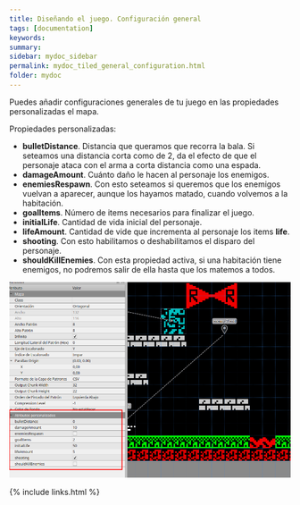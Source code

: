 ```yaml
---
title: Diseñando el juego. Configuración general
tags: [documentation]
keywords:
summary: 
sidebar: mydoc_sidebar
permalink: mydoc_tiled_general_configuration.html
folder: mydoc
---
```


Puedes añadir configuraciones generales de tu juego en las propiedades personalizadas el mapa.

Propiedades personalizadas:

* **bulletDistance**. Distancia que queramos que recorra la bala. Si seteamos una distancia corta como de 2, da el efecto de que el personaje ataca con el arma a corta distancia como una espada.
* **damageAmount**. Cuánto daño le hacen al personaje los enemigos.
* **enemiesRespawn**. Con esto seteamos si queremos que los enemigos vuelvan a aparecer, aunque los hayamos matado, cuando volvemos a la habitación.
* **goalItems**. Número de items necesarios para finalizar el juego.
* **initialLife**. Cantidad de vida inicial del personaje.
* **lifeAmount**. Cantidad de vide que incrementa al personaje los items **life**.
* **shooting**. Con esto habilitamos o deshabilitamos el disparo del personaje.
* **shouldKillEnemies**. Con esta propiedad activa, si una habitación tiene enemigos, no podremos salir de ella hasta que los matemos a todos.

![](images/general_settings.png)

{% include links.html %}

